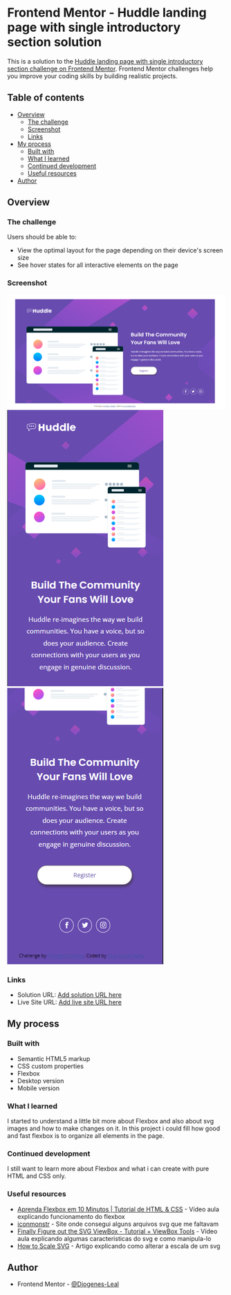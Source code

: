# Frontend Mentor - Huddle landing page with single introductory section solution

This is a solution to the [Huddle landing page with single introductory section challenge on Frontend Mentor](https://www.frontendmentor.io/challenges/huddle-landing-page-with-a-single-introductory-section-B_2Wvxgi0). Frontend Mentor challenges help you improve your coding skills by building realistic projects. 

## Table of contents

- [Overview](#overview)
  - [The challenge](#the-challenge)
  - [Screenshot](#screenshot)
  - [Links](#links)
- [My process](#my-process)
  - [Built with](#built-with)
  - [What I learned](#what-i-learned)
  - [Continued development](#continued-development)
  - [Useful resources](#useful-resources)
- [Author](#author)

## Overview

### The challenge

Users should be able to:

- View the optimal layout for the page depending on their device's screen size
- See hover states for all interactive elements on the page

### Screenshot

![](./screenshots/Landing_page_desktop.png)
![](./screenshots/Landing_page_mobile_1.png)
![](./screenshots/Landing_page_mobile_2.png)

### Links

- Solution URL: [Add solution URL here](https://your-solution-url.com)
- Live Site URL: [Add live site URL here](https://your-live-site-url.com)

## My process

### Built with

- Semantic HTML5 markup
- CSS custom properties
- Flexbox
- Desktop version
- Mobile version

### What I learned

I started to understand a little bit more about Flexbox and also about svg images and how to make changes on it.
In this project i could fill how good and fast flexbox is to organize all elements in the page.

### Continued development

I still want to learn more about Flexbox and what i can create with pure HTML and CSS only.

### Useful resources

- [Aprenda Flexbox em 10 Minutos | Tutorial de HTML & CSS](https://www.youtube.com/watch?v=h4FpFvHdm-U&t=518s) - Vídeo aula explicando funcionamento do flexbox
- [iconmonstr](https://iconmonstr.com) - Site onde consegui alguns arquivos svg que me faltavam
- [Finally Figure out the SVG ViewBox - Tutorial + ViewBox Tools](https://www.youtube.com/watch?v=ciMsVVyv3Og&t=298s) - Vídeo aula explicando algumas caracteristicas do svg e como manipula-lo
- [How to Scale SVG](https://css-tricks.com/scale-svg/) - Artigo explicando como alterar a escala de um svg

## Author

- Frontend Mentor - [@Diogenes-Leal](https://www.frontendmentor.io/profile/Diogenes-Leal)
